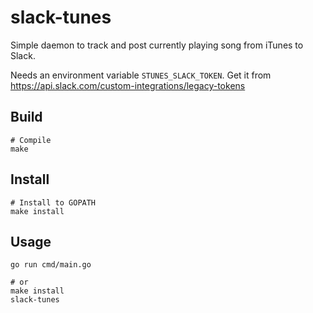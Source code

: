 # slack-tunes

Simple daemon to track and post currently playing song from iTunes to Slack.

Needs an environment variable `STUNES_SLACK_TOKEN`.
Get it from https://api.slack.com/custom-integrations/legacy-tokens

## Build

```shell
# Compile
make
```

## Install

```shell
# Install to GOPATH
make install
```

## Usage

```
go run cmd/main.go

# or
make install
slack-tunes
```
